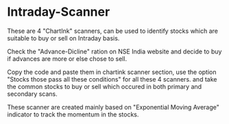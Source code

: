 # Intraday-Scanner
These are 4 "ChartInk" scanners, can be used to identify stocks which are suitable to buy or sell on Intraday basis.

Check the "Advance-Dicline" ration on NSE India website and decide to buy if advances are more or else chose to sell.


Copy the code and paste them in chartink scanner section, use the option "Stocks those pass all these conditions" for all these 4 scanners. and take the common stocks to buy or sell which occured in both primary and secondary scans.

These scanner are created mainly based on "Exponential Moving Average" indicator to track the momentum in the stocks.
 
